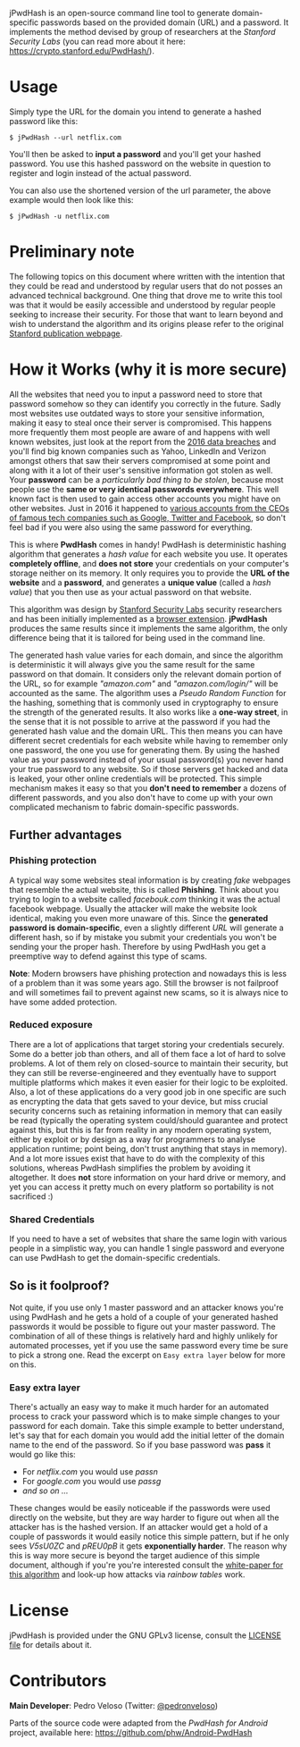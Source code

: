 jPwdHash is an open-source command line tool to generate domain-specific passwords based on the provided domain (URL) and a password.
It implements the method devised by group of researchers at the *Stanford Security Labs* (you can read more about it here: https://crypto.stanford.edu/PwdHash/).

# Usage

Simply type the URL for the domain you intend to generate a hashed password like this:

    $ jPwdHash --url netflix.com

You'll then be asked to **input a password** and you'll get your hashed password. You use this hashed password on the website in question to register 
and login instead of the actual password.

You can also use the shortened version of the url parameter, the above example would then look like this:

    $ jPwdHash -u netflix.com

# Preliminary note

The following topics on this document where written with the intention that they could be read
and understood by regular users that do not posses an advanced technical background. One thing that drove me to 
write this tool was that it would be easily accessible and understood by regular people seeking to increase their security.
For those that want to learn beyond and wish to understand the algorithm and its origins please refer to the original [Stanford publication webpage](https://crypto.stanford.edu/PwdHash/).

# How it Works (why it is more secure)


All the websites that need you to input a password need to store that password somehow so they can 
identify you correctly in the future. Sadly most websites use outdated ways to 
store your sensitive information, making it easy to steal once their server is compromised. 
This happens more frequently them most people are aware of and happens with well known websites, just look at the report from the [2016 data breaches](https://www.identityforce.com/blog/2016-data-breaches) 
and you'll find big known companies such as Yahoo, LinkedIn and Verizon amongst others that saw their servers compromised at some point
and along with it a lot of their user's sensitive information got stolen as well. Your **password** can be a *particularly bad thing to be stolen*, because most 
people use the **same or very identical passwords everywhere**. This well known fact is then used to gain access other accounts you might have on other websites. Just in 2016 it happened to [various accounts from
the CEOs of famous tech companies such as Google, 
Twitter and Facebook](http://www.theverge.com/2016/7/9/12134754/ceo-jack-dorseys-twitter-account-hack), 
so don't feel bad if you were also using the same password for everything.

This is where **PwdHash** comes in handy! PwdHash is deterministic hashing algorithm that generates a *hash value* for each website you use.
It operates **completely offline**, and **does not store** your credentials on your computer's storage neither on its memory. 
It only requires you to provide the **URL of the website**
and a **password**, and generates a **unique value** (called a *hash value*) that you then use as 
your actual password on that website. 

This algorithm was design by [Stanford Security Labs](https://crypto.stanford.edu/PwdHash/pwdhash.pdf) security researchers 
and has been initially implemented as a [browser extension](https://www.pwdhash.com/). **jPwdHash** produces the same results since it implements the 
same algorithm, the only difference being that it is tailored for being used in the command line. 

The generated hash value varies for each domain, and since the algorithm is deterministic 
it will always give you the same result for the same password on that domain. 
It considers only the relevant domain portion of the URL, so for example *"amazon.com"* and 
*"amazon.com/login/"* will be accounted as the same.
The algorithm uses a *Pseudo Random Function* for the hashing, something that is commonly used in cryptography 
to ensure the strength of the generated results. It also works like a **one-way street**, in the sense that
it is not possible to arrive at the password if you had the generated hash value and the domain URL. 
This then means you can have different secret credentials 
for each website while having to remember only one password, the one you use for generating them.
By using the hashed value as your password instead of your usual password(s) you never hand your true password to any website.
So if those servers get hacked and data is leaked, your other online credentials will be protected.
This simple mechanism makes it easy so that you **don't need to remember** a dozens of different passwords,
and you also don't have to come up with your own complicated mechanism to fabric domain-specific passwords.

## Further advantages

### Phishing protection

A typical way some websites steal information is by creating *fake* webpages that resemble the actual website,
this is called **Phishing**. Think about you trying to login to a website called *facebouk.com* 
thinking it was the actual facebook webpage. Usually the attacker will make the website look identical, making you even more unaware of this.
Since the **generated password is domain-specific**, even a slightly different *URL* will generate a different hash,
so if by mistake you submit your credentials you won't be sending your the proper hash. Therefore by using PwdHash 
you get a preemptive way to defend against this type of scams.

**Note**: Modern browsers have phishing protection and nowadays this is less of a problem than it was some years ago. Still the browser is not failproof 
and will sometimes fail to prevent against new scams, so it is always nice to have some added protection.

### Reduced exposure

There are a lot of applications that target storing your credentials securely. Some do a better job than others,
and all of them face a lot of hard to solve problems. A lot of them rely on closed-source to maintain
their security, but they can still be reverse-engineered and they eventually have to support multiple platforms which makes
it even easier for their logic to be exploited.
Also, a lot of these applications do a very good job in one specific are such as encrypting the data that gets saved to your device,
but miss crucial security concerns such as retaining information in memory that can easily be read
(typically the operating system could/should guarantee and protect against this, but this is far from reality in any modern operating system, either by exploit or by design as a way for programmers to analyse application runtime; point being, don't trust anything that stays in memory). And a lot more issues exist that have to do with the complexity of this solutions, whereas
PwdHash simplifies the problem by avoiding it altogether. It does **not** store information on your hard drive or memory,
and yet you can access it pretty much on every platform so portability is not sacrificed :)

### Shared Credentials

If you need to have a set of websites that share the same login with various people in a simplistic way, you can handle 1 single password
and everyone can use PwdHash to get the domain-specific credentials.

## So is it foolproof?

Not quite, if you use only 1 master password and an attacker knows you're using PwdHash and he gets a hold of a couple
of your generated hashed passwords it would be possible to figure out your master password. The combination of all of these
things is relatively hard and highly unlikely for automated processes, yet if you use the same password every time be sure to pick a strong one.
Read the excerpt on `Easy extra layer` below for more on this.

### Easy extra layer

There's actually an easy way to make it much harder for an automated process to crack your password which 
is to make simple changes to your password
for each domain. 
Take this simple example to better understand, let's say that for each domain you would add the initial letter of the domain name 
to the end of the password.
So if you base password was **pass** it would go like this:

 * For *netflix.com* you would use *passn*
 * For *google.com* you would use *passg*
 * *and so on ...*

These changes would be easily noticeable if the passwords were used directly on the website, but they
are way harder to figure out when all the attacker has is the hashed version.
If an attacker would get a hold of a couple of passwords it would easily notice this simple pattern, but if he only sees
*V5sU0ZC* and *pREU0pB* it gets **exponentially harder**. The reason why this is way more secure is beyond the target
audience of this simple document, although if you're
you're interested consult the  [white-paper for this algorithm](http://crypto.stanford.edu/PwdHash/pwdhash.pdf) and
look-up how  attacks via *rainbow tables* work.


# License

jPwdHash is provided under the GNU GPLv3 license, consult the [LICENSE file](LICENSE) for details about it.

# Contributors

**Main Developer**: Pedro Veloso (Twitter: [@pedronveloso](https://twitter.com/pedronveloso))

Parts of the source code were adapted from the *PwdHash for Android* project, available here: https://github.com/phw/Android-PwdHash
